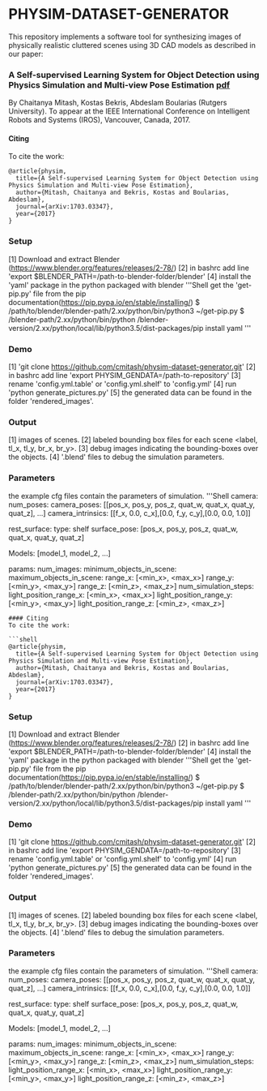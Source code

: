 # PHYSIM-DATASET-GENERATOR
This repository implements a software tool for synthesizing images of physically realistic cluttered scenes 
using 3D CAD models as described in our paper:
### A Self-supervised Learning System for Object Detection using Physics Simulation and Multi-view Pose Estimation [pdf](https://arxiv.org/pdf/1703.03347.pdf)
By Chaitanya Mitash, Kostas Bekris, Abdeslam Boularias (Rutgers University).
To appear at the IEEE International Conference on Intelligent Robots and Systems (IROS), Vancouver, Canada, 2017.

#### Citing
To cite the work:

```shell
@article{physim,
  title={A Self-supervised Learning System for Object Detection using Physics Simulation and Multi-view Pose Estimation},
  author={Mitash, Chaitanya and Bekris, Kostas and Boularias, Abdeslam},
  journal={arXiv:1703.03347},
  year={2017}
}
```
### Setup

[1] Download and extract Blender (https://www.blender.org/features/releases/2-78/)
[2] in bashrc add line 'export $BLENDER_PATH=/path-to-blender-folder/blender'
[4] install the 'yaml' package in the python packaged with blender
'''Shell
get the 'get-pip.py' file from the pip documentation(https://pip.pypa.io/en/stable/installing/)
$ /path/to/blender/blender-path/2.xx/python/bin/python3 ~/get-pip.py
$ /blender-path/2.xx/python/bin/python /blender-version/2.xx/python/local/lib/python3.5/dist-packages/pip install yaml
'''

### Demo
[1] 'git clone https://github.com/cmitash/physim-dataset-generator.git'
[2] in bashrc add line 'export PHYSIM_GENDATA=/path-to-repository'
[3] rename 'config.yml.table' or 'config.yml.shelf' to 'config.yml'
[4] run 'python generate_pictures.py'
[5] the generated data can be found in the folder 'rendered_images'.

### Output
[1] images of scenes.
[2] labeled bounding box files for each scene <label, tl_x, tl_y, br_x, br_y>.
[3] debug images indicating the bounding-boxes over the objects.
[4] '.blend' files to debug the simulation parameters.

### Parameters
the example cfg files contain the parameters of simulation.
'''Shell
camera:
  num_poses: <number of views to render from>
  camera_poses: [[pos_x, pos_y, pos_z, quat_w, quat_x, quat_y, quat_z], ...]
  camera_intrinsics: [[f_x, 0.0, c_x],[0.0, f_y, c_y],[0.0, 0.0, 1.0]]

rest_surface:
  type: shelf
  surface_pose: [pos_x, pos_y, pos_z, quat_w, quat_x, quat_y, quat_z]

Models: [model_1, model_2, ...]

params:
  num_images: <number of training images>
  minimum_objects_in_scene: <minimum object per scene>
  maximum_objects_in_scene: <minimum object per scene>
  range_x: [<min_x>, <max_x>]
  range_y: [<min_y>, <max_y>]
  range_z: [<min_z>, <max_z>]
  num_simulation_steps: <number os simulation steps to run>
  light_position_range_x: [<min_x>, <max_x>]
  light_position_range_y: [<min_y>, <max_y>]
  light_position_range_z: [<min_z>, <max_z>]
```
#### Citing
To cite the work:

```shell
@article{physim,
  title={A Self-supervised Learning System for Object Detection using Physics Simulation and Multi-view Pose Estimation},
  author={Mitash, Chaitanya and Bekris, Kostas and Boularias, Abdeslam},
  journal={arXiv:1703.03347},
  year={2017}
}
```
### Setup

[1] Download and extract Blender (https://www.blender.org/features/releases/2-78/)
[2] in bashrc add line 'export $BLENDER_PATH=/path-to-blender-folder/blender'
[4] install the 'yaml' package in the python packaged with blender
'''Shell
get the 'get-pip.py' file from the pip documentation(https://pip.pypa.io/en/stable/installing/)
$ /path/to/blender/blender-path/2.xx/python/bin/python3 ~/get-pip.py
$ /blender-path/2.xx/python/bin/python /blender-version/2.xx/python/local/lib/python3.5/dist-packages/pip install yaml
'''

### Demo
[1] 'git clone https://github.com/cmitash/physim-dataset-generator.git'
[2] in bashrc add line 'export PHYSIM_GENDATA=/path-to-repository'
[3] rename 'config.yml.table' or 'config.yml.shelf' to 'config.yml'
[4] run 'python generate_pictures.py'
[5] the generated data can be found in the folder 'rendered_images'.

### Output
[1] images of scenes.
[2] labeled bounding box files for each scene <label, tl_x, tl_y, br_x, br_y>.
[3] debug images indicating the bounding-boxes over the objects.
[4] '.blend' files to debug the simulation parameters.

### Parameters
the example cfg files contain the parameters of simulation.
'''Shell
camera:
  num_poses: <number of views to render from>
  camera_poses: [[pos_x, pos_y, pos_z, quat_w, quat_x, quat_y, quat_z], ...]
  camera_intrinsics: [[f_x, 0.0, c_x],[0.0, f_y, c_y],[0.0, 0.0, 1.0]]

rest_surface:
  type: shelf
  surface_pose: [pos_x, pos_y, pos_z, quat_w, quat_x, quat_y, quat_z]

Models: [model_1, model_2, ...]

params:
  num_images: <number of training images>
  minimum_objects_in_scene: <minimum object per scene>
  maximum_objects_in_scene: <minimum object per scene>
  range_x: [<min_x>, <max_x>]
  range_y: [<min_y>, <max_y>]
  range_z: [<min_z>, <max_z>]
  num_simulation_steps: <number os simulation steps to run>
  light_position_range_x: [<min_x>, <max_x>]
  light_position_range_y: [<min_y>, <max_y>]
  light_position_range_z: [<min_z>, <max_z>]
```